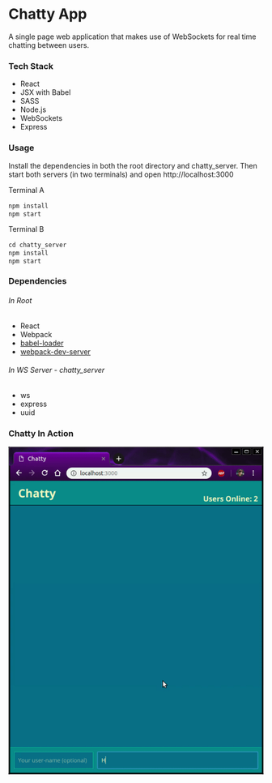 Chatty App
=====================

A single page web application that makes use of WebSockets for real time chatting between users.

### Tech Stack

* React
* JSX with Babel
* SASS
* Node.js
* WebSockets
* Express

### Usage

Install the dependencies in both the root directory and chatty_server.
Then start both servers (in two terminals) and open http://localhost:3000

Terminal A
```
npm install
npm start
```
Terminal B
```
cd chatty_server
npm install
npm start
```

### Dependencies

###### In Root
* React
* Webpack
* [babel-loader](https://github.com/babel/babel-loader)
* [webpack-dev-server](https://github.com/webpack/webpack-dev-server)

###### In WS Server - chatty_server
* ws
* express
* uuid

### Chatty In Action

![Gif of Chatty In Action](https://github.com/tristanberezowski/chatty-app/blob/master/demo.gif)